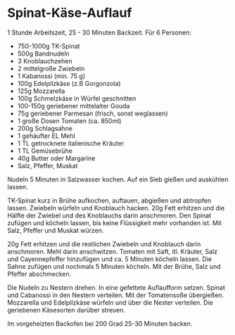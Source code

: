 Spinat-Käse-Auflauf
===================

1 Stunde Arbeitszeit, 25 - 30 Minuten Backzeit. Für 6 Personen:

* 750-1000g TK-Spinat
* 500g Bandnudeln
* 3 Knoblauchzehen
* 2 mittelgroße Zwiebeln
* 1 Kabanossi (min. 75 g)
* 100g Edelpilzkäse (z.B Gorgonzola)
* 125g Mozzarella
* 100g Schmelzkäse in Würfel geschnitten
* 100-150g geriebener mittelalter Gouda
* 75g geriebener Parmesan (frisch, sonst weglassen)
* 1 große Dosen Tomaten (ca. 850ml)
* 200g Schlagsahne
* 1 gehäufter EL Mehl
* 1 TL getrocknete italienische Kräuter
* 1 TL Gemüsebrühe
* 40g Butter oder Margarine
* Salz, Pfeffer, Muskat

Nudeln 5 Minuten in Salzwasser kochen. Auf ein Sieb gießen und auskühlen lassen.

TK-Spinat kurz in Brühe aufkochen, auftauen, abgießen und abtropfen lassen.
Zwiebeln würfeln und Knoblauch hacken. 20g Fett erhitzen und die Hälfte der
Zwiebel und des Knoblauchs darin anschmoren. Den Spinat zufügen und köcheln
lassen, bis keine Flüssigkeit mehr vorhanden ist. Mit Salz, Pfeffer und Muskat
würzen.

20g Fett erhitzen und die restlichen Zwiebeln und Knoblauch darin anschmoren.
Mehl darin anschwitzen. Tomaten mit Saft, itl. Kräuter, Salz und Cayennepfeffer
hinzufügen und ca. 5 Minuten köcheln lassen. Die Sahne zufügen und nochmals 5
Minuten köcheln. Mit der Brühe, Salz und Pfeffer abschmecken.

Die Nudeln zu Nestern drehen. In eine gefettete Auflaufform setzen. Spinat und
Cabanossi in den Nestern verteilen. Mit der Tomatensoße übergießen. Mozzarella
und Edelpilzkäse würfeln und über die Nester verteilen. Die geriebenen
Käsesorten darüber streuen.

Im vorgeheizten Backofen bei 200 Grad 25-30 Minuten backen.
